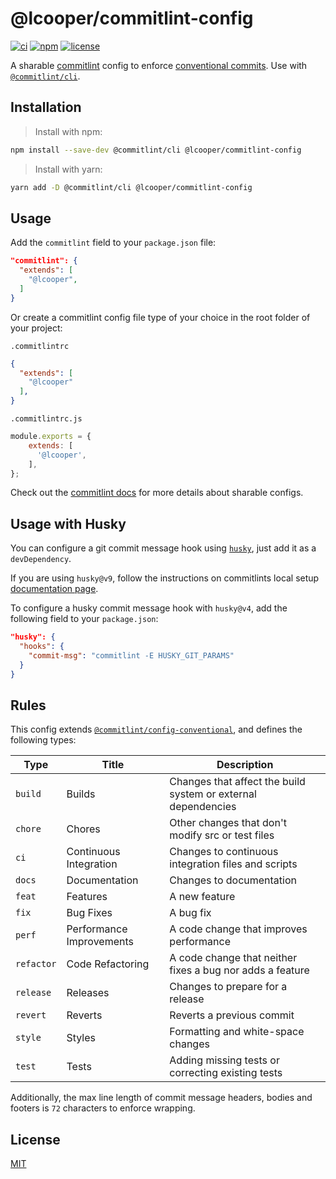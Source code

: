# @lcooper/commitlint-config

[![ci](https://img.shields.io/github/actions/workflow/status/luciancooper/commitlint-config/ci.yml?logo=github&style=for-the-badge)](https://github.com/luciancooper/commitlint-config/actions/workflows/ci.yml)
[![npm](https://img.shields.io/npm/v/@lcooper/commitlint-config?logo=npm&style=for-the-badge)](https://www.npmjs.com/package/@lcooper/commitlint-config)
[![license](https://img.shields.io/github/license/luciancooper/commitlint-config?color=brightgreen&style=for-the-badge)](#license)

A sharable [commitlint](https://commitlint.js.org) config to enforce [conventional commits](https://conventionalcommits.org). Use with [`@commitlint/cli`](https://www.npmjs.com/package/@commitlint/cli).

## Installation

> Install with npm:
```bash
npm install --save-dev @commitlint/cli @lcooper/commitlint-config
```

> Install with yarn:
```bash
yarn add -D @commitlint/cli @lcooper/commitlint-config
```

## Usage

Add the `commitlint` field to your `package.json` file:

```json
"commitlint": {
  "extends": [
    "@lcooper",
  ]
}
```

Or create a commitlint config file type of your choice in the root folder of your project:

`.commitlintrc`

```json
{
  "extends": [
    "@lcooper"
  ],
}
```

`.commitlintrc.js`

```javascript
module.exports = {
    extends: [
      '@lcooper',
    ],
};
```

Check out the [commitlint docs](https://commitlint.js.org/concepts/shareable-config.html) for more details about sharable configs.

## Usage with Husky

You can configure a git commit message hook using [`husky`](https://github.com/typicode/husky), just add it as a `devDependency`.

If you are using `husky@v9`, follow the instructions on commitlints local setup [documentation page](https://commitlint.js.org/guides/local-setup.html).

To configure a husky commit message hook with `husky@v4`, add the following field to your `package.json`:

```json
"husky": {
  "hooks": {
    "commit-msg": "commitlint -E HUSKY_GIT_PARAMS"
  }
}
```

## Rules

This config extends [`@commitlint/config-conventional`](https://www.npmjs.com/package/@commitlint/config-conventional), and defines the following types:

|Type      |Title                   |Description                                                  |
|----------|------------------------|-------------------------------------------------------------|
|`build`   |Builds                  |Changes that affect the build system or external dependencies|
|`chore`   |Chores                  |Other changes that don't modify src or test files            |
|`ci`      |Continuous Integration  |Changes to continuous integration files and scripts          |
|`docs`    |Documentation           |Changes to documentation                                     |
|`feat`    |Features                |A new feature                                                |
|`fix`     |Bug Fixes               |A bug fix                                                    |
|`perf`    |Performance Improvements|A code change that improves performance                      |
|`refactor`|Code Refactoring        |A code change that neither fixes a bug nor adds a feature    |
|`release` |Releases                |Changes to prepare for a release                             |
|`revert`  |Reverts                 |Reverts a previous commit                                    |
|`style`   |Styles                  |Formatting and white-space changes                           |
|`test`    |Tests                   |Adding missing tests or correcting existing tests            |

Additionally, the max line length of commit message headers, bodies and footers is `72` characters to enforce wrapping.

## License

[MIT](LICENSE)
